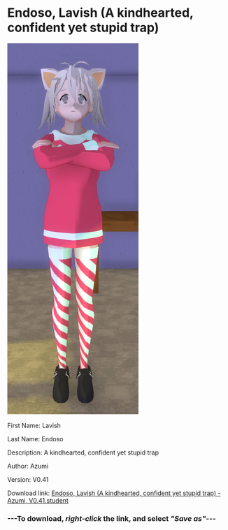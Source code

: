 # Endoso, Lavish (A kindhearted, confident yet stupid trap)

<img src = "https://raw.githubusercontent.com/Arbiter1223/Daigaku-Gurashi-Custom-Students/master/Students/Files/Endoso%2C%20Lavish%20(A%20kindhearted%2C%20confident%20yet%20stupid%20trap).png">

First Name: Lavish

Last Name: Endoso

Description: A kindhearted, confident yet stupid trap

Author: Azumi

Version: V0.41

Download link: <a href="https://raw.githubusercontent.com/Arbiter1223/Daigaku-Gurashi-Custom-Students/master/Students/Files/Endoso%2C%20Lavish%20(A%20kindhearted%2C%20confident%20yet%20stupid%20trap)%20-%20Azumi%2C%20V0.41.student">Endoso, Lavish (A kindhearted, confident yet stupid trap) - Azumi, V0.41.student</a>

### ---**To download, _right-click_ the link, and select _"Save as"_**---
